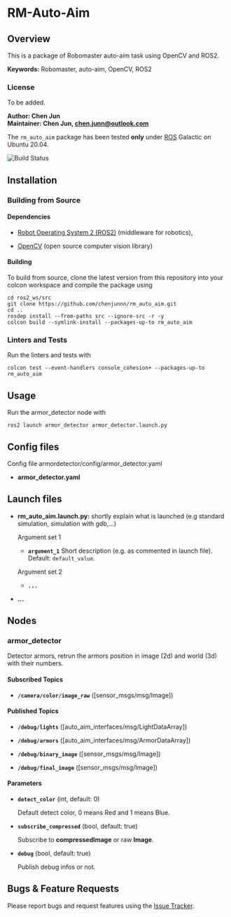 # RM-Auto-Aim

## Overview

This is a package of Robomaster auto-aim task using OpenCV and ROS2.

**Keywords:** Robomaster, auto-aim, OpenCV, ROS2

### License

To be added.
<!-- The source code is released under a [BSD 3-Clause license](rm_auto_aim/LICENSE). -->

**Author: Chen Jun<br />
Maintainer: Chen Jun, chen.junn@outlook.com**

The `rm_auto_aim` package has been tested **only** under [ROS] Galactic on Ubuntu 20.04.

![Build Status](https://github.com/chenjunnn/rm_auto_aim/actions/workflows/ros_ci.yml/badge.svg)

<!-- ![Example image](doc/example.jpg) -->

## Installation

<!-- ### Installation from Packages

To install all packages from the this repository as Debian packages use

    sudo apt-get install ros-noetic-...
    
Or better, use `rosdep`:

	sudo rosdep install --from-paths src -->

### Building from Source

#### Dependencies

- [Robot Operating System 2 (ROS2)](https://docs.ros.org/en/galactic/) (middleware for robotics),
<!-- - [Eigen] (linear algebra library) -->
- [OpenCV](https://opencv.org/) (open source computer vision library)

#### Building

To build from source, clone the latest version from this repository into your colcon workspace and compile the package using

	cd ros2_ws/src
	git clone https://github.com/chenjunnn/rm_auto_aim.git
	cd ..
	rosdep install --from-paths src --ignore-src -r -y
	colcon build --symlink-install --packages-up-to rm_auto_aim

<!-- ### Running in Docker

Docker is a great way to run an application with all dependencies and libraries bundles together. 
Make sure to [install Docker](https://docs.docker.com/get-docker/) first. 

First, spin up a simple container:

	docker run -ti --rm --name ros-container ros:noetic bash
	
This downloads the `ros:noetic` image from the Docker Hub, indicates that it requires an interactive terminal (`-t, -i`), gives it a name (`--name`), removes it after you exit the container (`--rm`) and runs a command (`bash`).

Now, create a catkin workspace, clone the package, build it, done!

	apt-get update && apt-get install -y git
	mkdir -p /ws/src && cd /ws/src
	git clone https://github.com/leggedrobotics/ros_best_practices.git
	cd ..
	rosdep install --from-path src
	catkin_make
	source devel/setup.bash
	roslaunch rm_auto_aim rm_auto_aim.launch -->

### Linters and Tests

Run the linters and tests with

	colcon test --event-handlers console_cohesion+ --packages-up-to rm_auto_aim

## Usage

Run the armor_detector node with

	ros2 launch armor_detector armor_detector.launch.py

## Config files

Config file armordetector/config/armor_detector.yaml

* **armor_detector.yaml** <!--Shortly explain the content of this config file-->

<!-- Config file folder/set 2

* **...** -->

## Launch files

* **rm_auto_aim.launch.py:** shortly explain what is launched (e.g standard simulation, simulation with gdb,...)

     Argument set 1

     - **`argument_1`** Short description (e.g. as commented in launch file). Default: `default_value`.

    Argument set 2

    - **`...`**

* **...**

## Nodes

### armor_detector

Detector armors, retrun the armors position in image (2d) and world (3d) with their numbers.


#### Subscribed Topics

* **`/camera/color/image_raw`** ([sensor_msgs/msg/Image])

#### Published Topics

* **`/debug/lights`** ([auto_aim_interfaces/msg/LightDataArray])

* **`/debug/armors`** ([auto_aim_interfaces/msg/ArmorDataArray])

* **`/debug/binary_image`** ([sensor_msgs/msg/Image])

* **`/debug/final_image`** ([sensor_msgs/msg/Image])

<!-- #### Services

* **`get_average`** ([std_srvs/Trigger])

	Returns information about the current average. For example, you can trigger the computation from the console with

		rosservice call /rm_auto_aim/get_average -->


#### Parameters

* **`detect_color`** (int, default: 0)

	Default detect color, 0 means Red and 1 means Blue.

* **`subscribe_compressed`** (bool, default: true)

	Subscribe to **compressedImage** or raw **Image**.

* **`debug`** (bool, default: true)

	Publish debug infos or not.

<!-- * **`cache_size`** (int, default: 200, min: 0, max: 1000)

	The size of the cache. -->


## Bugs & Feature Requests

Please report bugs and request features using the [Issue Tracker](https://github.com/chenjunnn/rm_auto_aim/issues).


[ROS]: http://www.ros.org
